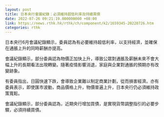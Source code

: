 ```yaml
---
layout: post
title: 日本央行會議紀錄：必須維持超低利率及持續買債
date: 2022-07-26 09:21:19.000000000 +08:00
link: https://news.rthk.hk/rthk/ch/component/k2/1659345-20220726.htm
categories: rthk
---
```


日本央行6月會議紀錄顯示，委員認為有必要維持超低利率，以支持經濟，並確保在通脹上升的同時薪酬亦提高。

會議紀錄顯示，部分委員認為物價正加快上升，導致公眾對通脹及薪酬未來不會大幅上升的長期看法出現轉變。隨著疫情影響消退，家庭與企業對通脹的預期亦有改變跡象。

有委員指出，日圓快速下跌，會導致企業難以制定商業計劃，從而損害經濟。亦有委員表示，即使匯市波動，商品價格上升，物價普遍上升，日本央行仍必須維持政策寬鬆。

會議紀錄顯示，部分委員認為，近期央行增加買債，是實現貨幣調整指引的必要步驟，必須持續買債。
